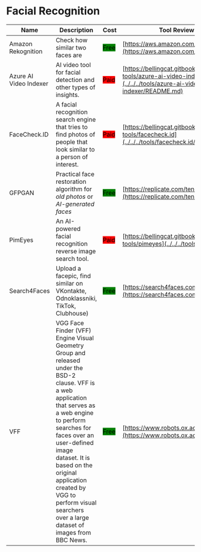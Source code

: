 # Facial Recognition

| Name | Description | Cost | Tool Review and Guide |
| --- | --- | --- | --- |
| Amazon Rekognition | Check how similar two faces are | <mark style="background-color:green;">Free</mark> | [https://aws.amazon.com/rekognition/](https://aws.amazon.com/rekognition/) |
| Azure AI Video Indexer | AI video tool for facial detection and other types of insights. | <mark style="background-color:red;">Paid</mark> | [https://bellingcat.gitbook.io/toolkit/more/all-tools/azure-ai-video-indexer](../../../tools/azure-ai-video-indexer/README.md) |
| FaceCheck.ID | A facial recognition search engine that tries to find photos of people that look similar to a person of interest. | <mark style="background-color:red;">Paid</mark> | [https://bellingcat.gitbook.io/toolkit/more/all-tools/facecheck.id](../../../tools/facecheck.id/README.md) |
| GFPGAN | Practical face restoration algorithm for *old photos* or *AI-generated faces* | <mark style="background-color:green;">Free</mark> | [https://replicate.com/tencentarc/gfpgan](https://replicate.com/tencentarc/gfpgan) |
| PimEyes | An AI-powered facial recognition reverse image search tool. | <mark style="background-color:red;">Paid</mark> | [https://bellingcat.gitbook.io/toolkit/more/all-tools/pimeyes](../../../tools/pimeyes/README.md) |
| Search4Faces | Upload a facepic, find similar on VKontakte, Odnoklassniki, TikTok, Clubhouse) | <mark style="background-color:green;">Free</mark> | [https://search4faces.com](https://search4faces.com) |
| VFF | VGG Face Finder (VFF) Engine  Visual Geometry Group and released under the BSD-2 clause. VFF is a web application that serves as a web engine to perform searches for faces over an user-defined image dataset. It is based on the original application created by VGG to perform visual searchers over a large dataset of images from BBC News. | <mark style="background-color:green;">Free</mark> | [https://www.robots.ox.ac.uk/~vgg/software/vff/](https://www.robots.ox.ac.uk/~vgg/software/vff/) |